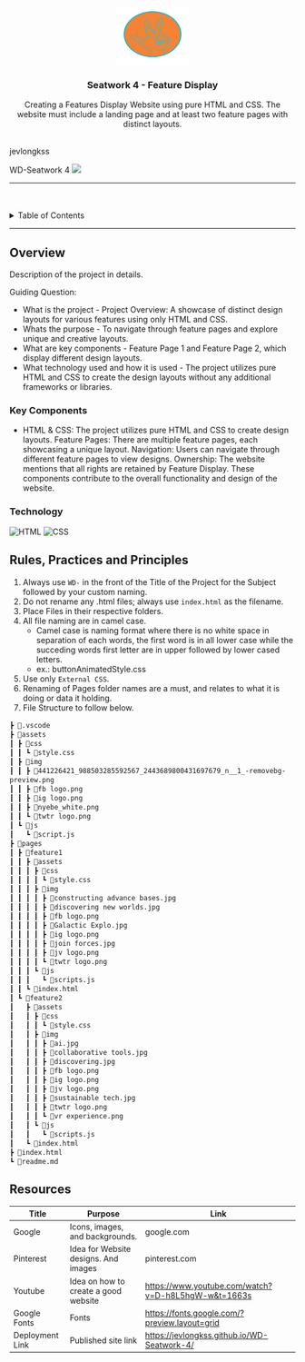 <a name="readme-top">

<br/>

<br />
<div align="center">
  <a href="https://github.com/zyx-0314/">
  <!-- TODO: If you want to add logo or banner you can add it here -->
    <img src="./assets/img/jv logo.png" alt="Jv Logo" width="130" height="100">
  </a>
<!-- TODO: Change Title to the name of the title of your Project -->
  <h3 align="center">Seatwork 4 - Feature Display </h3>
</div>
<!-- TODO: Make a short description -->
<div align="center">
  Creating a Features Display Website using pure HTML and CSS. The website must include a landing page and at least two feature pages with distinct layouts. 
</div>

<br />

<!-- TODO: Change the zyx-0314 into your github username  -->
jevlongkss
<!-- TODO: Change the WD-Template-Project into the same name of your folder -->
WD-Seatwork 4
![](https://github.com/jevlongkss/WD-Seatwork-4)

---

<br />
<br />

<!-- TODO: If you want to add more layers for your readme -->
<details>
  <summary>Table of Contents</summary>
  <ol>
    <li>
      <a href="#overview">Overview</a>
      <ol>
        <li>
          <a href="#key-components">Key Components</a>
        </li>
        <li>
          <a href="#technology">Technology</a>
        </li>
      </ol>
    </li>
    <li>
      <a href="#rule,-practices-and-principles">Rules, Practices and Principles</a>
    </li>
    <li>
      <a href="#resources">Resources</a>
    </li>
  </ol>
</details>

---

## Overview

<!-- TODO: To be changed -->
<!-- The following are just sample -->
Description of the project in details.

Guiding Question:
- What is the project - Project Overview: A showcase of distinct design layouts for various features using only HTML and CSS.
- Whats the purpose - To navigate through feature pages and explore unique and creative layouts.
- What are key components - Feature Page 1 and Feature Page 2, which display different design layouts.
- What technology used and how it is used - The project utilizes pure HTML and CSS to create the design layouts without any additional frameworks or libraries.

### Key Components
<!-- TODO: List of Key Components -->
<!-- The following are just sample -->
- HTML & CSS: The project utilizes pure HTML and CSS to create design layouts.
Feature Pages: There are multiple feature pages, each showcasing a unique layout.
Navigation: Users can navigate through different feature pages to view designs.
Ownership: The website mentions that all rights are retained by Feature Display.
These components contribute to the overall functionality and design of the website.

### Technology
<!-- TODO: List of Technology Used -->
![HTML](https://img.shields.io/badge/HTML-E34F26?style=for-the-badge&logo=html5&logoColor=white)
![CSS](https://img.shields.io/badge/CSS-1572B6?style=for-the-badge&logo=css3&logoColor=white)


## Rules, Practices and Principles
1. Always use `WD-` in the front of the Title of the Project for the Subject followed by your custom naming.
2. Do not rename any .html files; always use `index.html` as the filename.
3. Place Files in their respective folders.
4. All file naming are in camel case.
   - Camel case is naming format where there is no white space in separation of each words, the first word is in all lower case while the succeding words first letter are in upper followed by lower cased letters.
   - ex.: buttonAnimatedStyle.css
5. Use only `External CSS`.
6. Renaming of Pages folder names are a must, and relates to what it is doing or data it holding.
7. File Structure to follow below.

```
┣ 📂.vscode
┣ 📂assets
┃ ┣ 📂css
┃ ┃ ┗ 📜style.css
┃ ┣ 📂img
┃ ┃ ┣ 📜441226421_988503285592567_2443689800431697679_n__1_-removebg-preview.png
┃ ┃ ┣ 📜fb logo.png
┃ ┃ ┣ 📜ig logo.png
┃ ┃ ┣ 📜nyebe_white.png
┃ ┃ ┗ 📜twtr logo.png
┃ ┗ 📂js
┃   ┗ 📜script.js
┣ 📂pages
┃ ┣ 📂feature1
┃ ┃ ┣ 📂assets
┃ ┃ ┃ ┣ 📂css
┃ ┃ ┃ ┃ ┗ 📜style.css
┃ ┃ ┃ ┣ 📂img
┃ ┃ ┃ ┃ ┣ 📜constructing advance bases.jpg
┃ ┃ ┃ ┃ ┣ 📜discovering new worlds.jpg
┃ ┃ ┃ ┃ ┣ 📜fb logo.png
┃ ┃ ┃ ┃ ┣ 📜Galactic Explo.jpg
┃ ┃ ┃ ┃ ┣ 📜ig logo.png
┃ ┃ ┃ ┃ ┣ 📜join forces.jpg
┃ ┃ ┃ ┃ ┣ 📜jv logo.png
┃ ┃ ┃ ┃ ┗ 📜twtr logo.png
┃ ┃ ┃ ┗ 📂js
┃ ┃ ┃   ┗ 📜scripts.js
┃ ┃ ┗ 📜index.html
┃ ┗ 📂feature2
┃   ┣ 📂assets
┃   ┃ ┣ 📂css
┃   ┃ ┃ ┗ 📜style.css
┃   ┃ ┣ 📂img
┃   ┃ ┃ ┣ 📜ai.jpg
┃   ┃ ┃ ┣ 📜collaborative tools.jpg
┃   ┃ ┃ ┣ 📜discovering.jpg
┃   ┃ ┃ ┣ 📜fb logo.png
┃   ┃ ┃ ┣ 📜ig logo.png
┃   ┃ ┃ ┣ 📜jv logo.png
┃   ┃ ┃ ┣ 📜sustainable tech.jpg
┃   ┃ ┃ ┣ 📜twtr logo.png
┃   ┃ ┃ ┗ 📜vr experience.png
┃   ┃ ┗ 📂js
┃   ┃   ┗ 📜scripts.js
┃   ┗ 📜index.html
┣ 📜index.html
┗ 📜readme.md
```



## Resources


<!-- TODO: Add References -->
| Title | Purpose | Link |
|-|-|-|
| Google | Icons, images, and backgrounds. | google.com |
| Pinterest | Idea for Website designs. And images  | pinterest.com |
| Youtube | Idea on how to create a good website | https://www.youtube.com/watch?v=D-h8L5hgW-w&t=1663s |
| Google Fonts | Fonts | https://fonts.google.com/?preview.layout=grid |
| Deployment Link | Published site link | https://jevlongkss.github.io/WD-Seatwork-4/ |